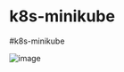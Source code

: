 # k8s-minikube
#k8s-minikube


![image](https://github.com/user-attachments/assets/de3431f2-b331-4352-89d9-a587272b413e)
